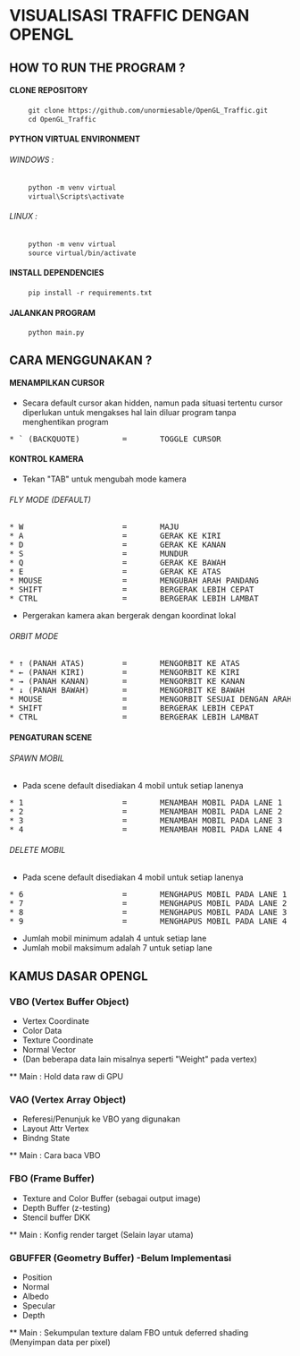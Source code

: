 # VISUALISASI TRAFFIC DENGAN OPENGL

## HOW TO RUN THE PROGRAM ?
#### CLONE REPOSITORY
<pre>
    <code>git clone https://github.com/unormiesable/OpenGL_Traffic.git</code>
    <code>cd OpenGL_Traffic</code>
</pre>

#### PYTHON VIRTUAL ENVIRONMENT
###### WINDOWS :
<pre>
    <code>python -m venv virtual</code>
    <code>virtual\Scripts\activate</code>
</pre>

###### LINUX :
<pre>
    <code>python -m venv virtual</code>
    <code>source virtual/bin/activate</code>
</pre>

#### INSTALL DEPENDENCIES
<pre>
    <code>pip install -r requirements.txt</code>
</pre>

#### JALANKAN PROGRAM
<pre>
    <code>python main.py</code>
</pre>

## CARA MENGGUNAKAN ?

#### MENAMPILKAN CURSOR
* Secara default cursor akan hidden, namun pada situasi tertentu cursor diperlukan untuk mengakses hal lain diluar program tanpa menghentikan program
<pre>
* ` (BACKQUOTE)         =       TOGGLE CURSOR
</pre>

#### KONTROL KAMERA

* Tekan "TAB" untuk mengubah mode kamera

###### FLY MODE (DEFAULT)
<pre>
* W                     =       MAJU
* A                     =       GERAK KE KIRI
* D                     =       GERAK KE KANAN
* S                     =       MUNDUR
* Q                     =       GERAK KE BAWAH
* E                     =       GERAK KE ATAS
* MOUSE                 =       MENGUBAH ARAH PANDANG
* SHIFT                 =       BERGERAK LEBIH CEPAT
* CTRL                  =       BERGERAK LEBIH LAMBAT
</pre>

* Pergerakan kamera akan bergerak dengan koordinat lokal

###### ORBIT MODE
<pre>
* ↑ (PANAH ATAS)        =       MENGORBIT KE ATAS
* ← (PANAH KIRI)        =       MENGORBIT KE KIRI
* → (PANAH KANAN)       =       MENGORBIT KE KANAN
* ↓ (PANAH BAWAH)       =       MENGORBIT KE BAWAH
* MOUSE                 =       MENGORBIT SESUAI DENGAN ARAH MOUSE
* SHIFT                 =       BERGERAK LEBIH CEPAT
* CTRL                  =       BERGERAK LEBIH LAMBAT
</pre>

#### PENGATURAN SCENE
###### SPAWN MOBIL
* Pada scene default disediakan 4 mobil untuk setiap lanenya 
<pre>
* 1                     =       MENAMBAH MOBIL PADA LANE 1
* 2                     =       MENAMBAH MOBIL PADA LANE 2
* 3                     =       MENAMBAH MOBIL PADA LANE 3
* 4                     =       MENAMBAH MOBIL PADA LANE 4
</pre>

###### DELETE MOBIL
* Pada scene default disediakan 4 mobil untuk setiap lanenya 
<pre>
* 6                     =       MENGHAPUS MOBIL PADA LANE 1
* 7                     =       MENGHAPUS MOBIL PADA LANE 2
* 8                     =       MENGHAPUS MOBIL PADA LANE 3
* 9                     =       MENGHAPUS MOBIL PADA LANE 4
</pre>
* Jumlah mobil minimum adalah 4 untuk setiap lane
* Jumlah mobil maksimum adalah 7 untuk setiap lane

## KAMUS DASAR OPENGL
### VBO (Vertex Buffer Object)
* Vertex Coordinate
* Color Data
* Texture Coordinate
* Normal Vector
* (Dan beberapa data lain misalnya seperti "Weight" pada vertex)

** Main : Hold data raw di GPU

### VAO (Vertex Array Object)
* Referesi/Penunjuk ke VBO yang digunakan
* Layout Attr Vertex
* Bindng State

** Main : Cara baca VBO

### FBO (Frame Buffer)
* Texture and Color Buffer (sebagai output image)
* Depth Buffer (z-testing)
* Stencil buffer DKK

** Main : Konfig render target (Selain layar utama)

### GBUFFER (Geometry Buffer) -Belum Implementasi
* Position
* Normal
* Albedo
* Specular
* Depth

** Main : Sekumpulan texture dalam FBO untuk deferred shading (Menyimpan data per pixel)
